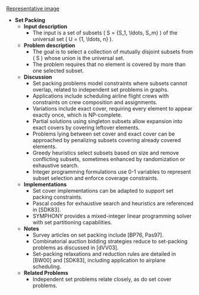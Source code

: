 [Representative image](ADM-ch18-sets-set-packing.best.png)

- **Set Packing**
  - **Input description**
    - The input is a set of subsets \( S = \{S_1, \ldots, S_m\} \) of the universal set \( U = \{1, \ldots, n\} \).
  - **Problem description**
    - The goal is to select a collection of mutually disjoint subsets from \( S \) whose union is the universal set.
    - The problem requires that no element is covered by more than one selected subset.
  - **Discussion**
    - Set packing problems model constraints where subsets cannot overlap, related to independent set problems in graphs.
    - Applications include scheduling airline flight crews with constraints on crew composition and assignments.
    - Variations include exact cover, requiring every element to appear exactly once, which is NP-complete.
    - Partial solutions using singleton subsets allow expansion into exact covers by covering leftover elements.
    - Problems lying between set cover and exact cover can be approached by penalizing subsets covering already covered elements.
    - Greedy heuristics select subsets based on size and remove conflicting subsets, sometimes enhanced by randomization or exhaustive search.
    - Integer programming formulations use 0-1 variables to represent subset selection and enforce coverage constraints.
  - **Implementations**
    - Set cover implementations can be adapted to support set packing constraints.
    - Pascal codes for exhaustive search and heuristics are referenced in [SDK83].
    - SYMPHONY provides a mixed-integer linear programming solver with set partitioning capabilities.
  - **Notes**
    - Survey articles on set packing include [BP76, Pas97].
    - Combinatorial auction bidding strategies reduce to set-packing problems as discussed in [dVV03].
    - Set-packing relaxations and reduction rules are detailed in [BW00] and [SDK83], including application to airplane scheduling.
  - **Related Problems**
    - Independent set problems relate closely, as do set cover problems.
